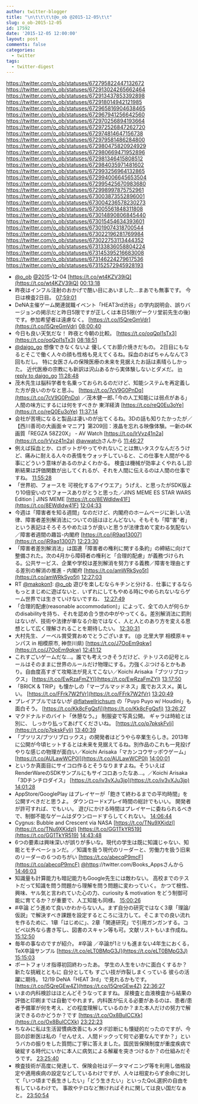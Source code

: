 ```yaml
---
author: twitter-blogger
title: "\n\t\t\t\t@o_ob @2015-12-05\t\t"
slug: o_ob-2015-12-05
id: 17592
date: '2015-12-05 12:00:00'
layout: post
comments: false
categories:
  - twitter
tags:
  - twitter-digest
---
```


https://twitter.com/o_ob/statuses/672795822447132672 https://twitter.com/o_ob/statuses/672913024265662464 https://twitter.com/o_ob/statuses/672913437853392898 https://twitter.com/o_ob/statuses/672918014942121985 https://twitter.com/o_ob/statuses/672965816904638465 https://twitter.com/o_ob/statuses/672967941256642560 https://twitter.com/o_ob/statuses/672970256894193664 https://twitter.com/o_ob/statuses/672972526847262720 https://twitter.com/o_ob/statuses/672974814647156738 https://twitter.com/o_ob/statuses/672979581486284800 https://twitter.com/o_ob/statuses/672980475820924929 https://twitter.com/o_ob/statuses/672980669471952896 https://twitter.com/o_ob/statuses/672981346415808512 https://twitter.com/o_ob/statuses/672984035971481602 https://twitter.com/o_ob/statuses/672993256964132865 https://twitter.com/o_ob/statuses/672994006645653504 https://twitter.com/o_ob/statuses/672995425670983680 https://twitter.com/o_ob/statuses/672998997875752961 https://twitter.com/o_ob/statuses/673003873552896001 https://twitter.com/o_ob/statuses/673004236578230273 https://twitter.com/o_ob/statuses/673005561848311808 https://twitter.com/o_ob/statuses/673014890806845440 https://twitter.com/o_ob/statuses/673015454634393601 https://twitter.com/o_ob/statuses/673019074318700544 https://twitter.com/o_ob/statuses/673022196281769984 https://twitter.com/o_ob/statuses/673022753113444352 https://twitter.com/o_ob/statuses/673133836058804224 https://twitter.com/o_ob/statuses/673145395216683008 https://twitter.com/o_ob/statuses/673146224279617536 https://twitter.com/o_ob/statuses/673152572945928193  

*   [@o_ob](https://twitter.com/o_ob) [@2015](https://twitter.com/2015)-12-04 [https://t.co/wt4KZV39iQ](https://t.co/wt4KZV39iQ) [00:13:18](https://twitter.com/o_ob/statuses/672795822447132672)
*   昨夜はインフル注射のおかげで酷い目にあいました...まあでも無事です。 今日は検査2日目。 [07:59:01](https://twitter.com/o_ob/statuses/672913024265662464)
*   DeNA主催ゲーム関連就職イベント「HEAT3rd渋谷」の学内説明会、誤りバージョンの掲示だと昨日5限ですが正しくは本日5限(ゲークリ堂前先生の後)です。参加希望者は遠慮なく。 [https://t.co/l5QreGmVdr](https://t.co/l5QreGmVdr) [08:00:40](https://twitter.com/o_ob/statuses/672913437853392898)
*   今日も良い天気だな！ 昨夜と今朝の比較。 [https://t.co/oqQpl1sTx3](https://t.co/oqQpl1sTx3) [08:18:51](https://twitter.com/o_ob/statuses/672918014942121985)
*   [@daigo_go](https://twitter.com/daigo_go) 想像できなくないよ 優しくてお節介焼きだもの。 2日目にもなるとそこで働く人々の顔も性格も見えてくるね。採血のおばちゃんなんて3回もだし。 特に女医さんの保険医療の未来を見据えたお話は素晴らしかった。 近代医療の宗教にも新訳は沢山あるから実体験しないとダメだ。 [in reply to daigo_go](https://twitter.com/daigo_go/statuses/672939942520090624) [11:28:48](https://twitter.com/o_ob/statuses/672965816904638465)
*   茂木先生は脳科学者を名乗っておられるのだけど、知能システムを再定義した方が良いのかなと思ふ。 [https://t.co/7cV9G0PnDq](https://t.co/7cV9G0PnDq) ／茂木健一郎､｢今の人工知能には弱点がある｣ 人間の味方にするには何をすべきか 東洋経済 [https://t.co/reQ0Eu3oYe](https://t.co/reQ0Eu3oYe) [11:37:14](https://twitter.com/o_ob/statuses/672967941256642560)
*   会社が苦境になると製品は凄いのが出てくるね。3Dの話も知りたかったが／【西川善司の大画面☆マニア】第209回：液晶を忘れる映像体験。一新の4K画質「REGZA 58Z20X」 - AV Watch [https://t.co/IrVvz41n2a](https://t.co/IrVvz41n2a) [@avwatch](https://twitter.com/avwatch)さんから [11:46:27](https://twitter.com/o_ob/statuses/672970256894193664)
*   例えば採血とか、ロボットがやってやれないことは無いタスクなんだろうけど、痛みに耐える人々の表情をウォッチしていると、この仕事を人間がやる事にどういう意味があるのかよくわかる。 検査は機械が効率よくやれるし診断結果は評価関数が出してくれるが、それを人間に伝えるのは人間の仕事ですね。 [11:55:28](https://twitter.com/o_ob/statuses/672972526847262720)
*   「世界初、フォースを 可視化するアイウエア」うげえ、と思ったがSDK版より10倍安いのでフォースありがとうと思った／JINS MEME ES STAR WARS Edition | JINS MEME [https://t.co/8EWdldw41F](https://t.co/8EWdldw41F) [12:04:33](https://twitter.com/o_ob/statuses/672974814647156738)
*   今週は「障害者を知る週間」なのだけど、内閣府のホームページに新しい法律、障害者差別解消法についての話はほとんどない。そもそも「障"害"者」という表記はそろそろやめたほうが良いと思うが法律含めて変わる気配ない／障害者週間の趣旨-内閣府 [https://t.co/jR9aq13007](https://t.co/jR9aq13007) [12:23:30](https://twitter.com/o_ob/statuses/672979581486284800)
*   「障害者差別解消法」は国連「障害者の権利に関する条約」の締結に向けて整備された。次の4月から障碍者の権利と「合理的配慮」が義務づけられる。公共サービス、企業や学校は差別解消を努力する義務／障害を理由とする差別の解消の推進 - 内閣府 [https://t.co/amWRkSyo5t](https://t.co/amWRkSyo5t) [12:27:03](https://twitter.com/o_ob/statuses/672980475820924929)
*   RT [@makokon1](https://twitter.com/makokon1): [@o_ob](https://twitter.com/o_ob) 遊びを楽しむならキチンと分ける．仕事にするならもっとまじめに遊ばないと．いずれにしてもやめる時にやめられないならゲーム世界では生きていけないですね． [12:27:49](https://twitter.com/o_ob/statuses/672980669471952896)
*   「合理的配慮(reasonable accommodation)」によって、全ての人が何らかのdisabilityを持ち、それを認め合う世の中がやってくる。差別解消法に罰則はないが、技術や法律が単なる介助ではなく、人と人とのあり方を変える思想として広く理解されることを期待したい。 [12:30:31](https://twitter.com/o_ob/statuses/672981346415808512)
*   大村先生、ノーベル賞受賞おめでとうございます。 (@ 北里大学 相模原キャンパス in 相模原市, 神奈川県) [https://t.co/J7OoEm9qkw](https://t.co/J7OoEm9qkw) [12:41:12](https://twitter.com/o_ob/statuses/672984035971481602)
*   これすごいゲームだな...。誰でも考えつきそうだけど、テトリスの記号とルールはそのままに世界のルールだけ物理にする。力強くぶつけるとかもあり。自由度高すぎて攻略法が見えてこない／Koichi Arisaka「ブツリブロックス」 [https://t.co/EwRzaFmZYl](https://t.co/EwRzaFmZYl) [13:17:50](https://twitter.com/o_ob/statuses/672993256964132865)
*   「BRICK & TRIP」も懐かしの「マーブルマッドネス」風でおススメ。美しい。 [https://t.co/FFrk7W2fVr](https://t.co/FFrk7W2fVr) [13:20:49](https://twitter.com/o_ob/statuses/672994006645653504)
*   プレイアブルではないが [@flatwellrichsum](https://twitter.com/flatwellrichsum) の「Puyo Puyo w/ Houdini」も面白そう。 [https://t.co/Kk8cFgQsfj](https://t.co/Kk8cFgQsfj) [13:26:27](https://twitter.com/o_ob/statuses/672995425670983680)
*   マクドナルドのバイト「休憩なう。」 制服姿で写真公開。 ギャラは時給とは別に、 しっかり払ってあげてくださいね。 [https://t.co/p7pkskFvIi](https://t.co/p7pkskFvIi) [13:40:39](https://twitter.com/o_ob/statuses/672998997875752961)
*   「ブツリス/ブツリブロックス」の開発者はどうやら卒業生らしき。2013年に公開が今頃ヒットするとは未来を見据えてるね。別作品のこれも一見投げやりな感じの物理が面白い／Koichi Arisaka「マカンコウサッポウゲーム」 [https://t.co/AULawWCP0I](https://t.co/AULawWCP0I) [14:00:01](https://twitter.com/o_ob/statuses/673003873552896001)
*   というか真面目にサイコロ作るとそうなりますよね。そういえばRenderWareのSDKサンプルにもサイコロあったなあ...。／Koichi Arisaka「3Dチンチロダイス」 [https://t.co/iv3vXJu3jp](https://t.co/iv3vXJu3jp) [14:01:28](https://twitter.com/o_ob/statuses/673004236578230273)
*   AppStore/GooglePlay はプレイヤーが「飽きて終わるまでの平均時間」を公開すべきだと思うよ。 ダウンロードxプレイ時間の総計でもいい。 開発者が許可すれば、でもいい。 遊びにかける時間はプレイヤーに委ねられるべきで、制御不能なゲームはダウンロードすらしてくれない。 [14:06:44](https://twitter.com/o_ob/statuses/673005561848311808)
*   Cygnus: Bubble and Crescent via NASA [https://t.co/TNu9XKidzl](https://t.co/TNu9XKidzl) [https://t.co/GG1TkYR519](https://t.co/GG1TkYR519) [14:43:48](https://twitter.com/o_ob/statuses/673014890806845440)
*   6つの要素は興味深いが誤りが多いな。現代の学生は既に知識じゃない、知能とモチベーションだ。／知識を扱う現代のリーダーと、労働力を扱う旧来のリーダーの６つのちがい [https://t.co/abecqP9mcF](https://t.co/abecqP9mcF) [@https](https://twitter.com/https)://twitter.com/Books_Appsさんから [14:46:03](https://twitter.com/o_ob/statuses/673015454634393601)
*   知識量も計算能力も暗記能力もGoogle先生には敵わない。 高校までのテストだって知識を問う問題から理解を問う問題に変わっていく。 かつて根性、興味、ヤル気と言われていた心の力、curiosity & motivation をどう制御可能に育てるか？が重要で、人工知能も同様。 [15:00:26](https://twitter.com/o_ob/statuses/673019074318700544)
*   #卒論 どう進めて良いかわからない人。まず自分の研究ではなく3章「理論/仮説」で解決すべき課題を設定するところに注力して。そこまでの良い流れを作るために、1章「はじめに」、2章「関連研究」で引用ガンガンする。コピペ以外なら書き写し、図書のスキャン等も可。文献リストもいま作成ね。 [15:12:50](https://twitter.com/o_ob/statuses/673022196281769984)
*   毎年の事なのですが紹介。 #卒論 ／卒論が1ミリも進まない4年生におくる，TeX卒論サンプル [https://t.co/eLT0BMpG3J](https://t.co/eLT0BMpG3J) [15:15:03](https://twitter.com/o_ob/statuses/673022753113444352)
*   ポートフォリオ指導初回終わったあ。 学生の人生をいかに面白くするか？ 新たな挑戦とともに 自分としても すごい技が炸裂しまくっている 彼らの活躍に期待。 12/19 DeNA「HEAT 3rd」で見れるかもです。 [https://t.co/l5QreGEw4Z](https://t.co/l5QreGEw4Z) [22:36:27](https://twitter.com/o_ob/statuses/673133836058804224)
*   いまの内科検診はほとんどそうなってますね。 尿検査と血液検査から結果の評価と印刷までは自動でやれます。内科医が伝える必要があるのは、患者/患者予備軍が何を考え、どの程度理解しているのか？また本人だけの努力で解決できるのかどうか？です [https://t.co/Ox8BuICCXk](https://t.co/Ox8BuICCXk) [23:22:23](https://twitter.com/o_ob/statuses/673145395216683008)
*   ちなみに私は生活習慣病改善にもメタボ診断にも懐疑的だったのですが、今回の診断医は私の「せんせえ、人間ドックって何で必要なんですか？」というバカの振りをした質問に丁寧に答えました。国民皆保険制度が重度疾病で破綻する時代にいかに本人に病気による解雇を突きつけるか？の仕組みだそうです。 [23:25:40](https://twitter.com/o_ob/statuses/673146224279617536)
*   検査技術が高度に発達して、保険会社はデータマイニング等を利用し価格設定や適用疾病の設定などしているわけですが、人々は相変わらず余命に対して「いつ頃まで長生きしたい」「どう生きたい」といったQoL選択の自由を有しているわけで。 事故やテロなど無ければそれに関しては良い国だなぁと。 [23:50:54](https://twitter.com/o_ob/statuses/673152572945928193)